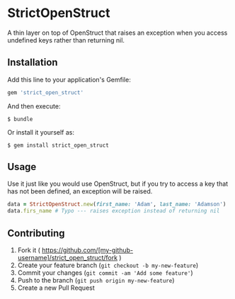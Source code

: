 # StrictOpenStruct

A thin layer on top of OpenStruct that raises an exception when you access undefined keys rather than returning nil.

## Installation

Add this line to your application's Gemfile:

```ruby
gem 'strict_open_struct'
```

And then execute:

    $ bundle

Or install it yourself as:

    $ gem install strict_open_struct

## Usage

Use it just like you would use OpenStruct, but if you try to access a key that has not been defined, an exception will be raised.

```ruby
data = StrictOpenStruct.new(first_name: 'Adam', last_name: 'Adamson')
data.firs_name # Typo --- raises exception instead of returning nil
```

## Contributing

1. Fork it ( https://github.com/[my-github-username]/strict_open_struct/fork )
2. Create your feature branch (`git checkout -b my-new-feature`)
3. Commit your changes (`git commit -am 'Add some feature'`)
4. Push to the branch (`git push origin my-new-feature`)
5. Create a new Pull Request
